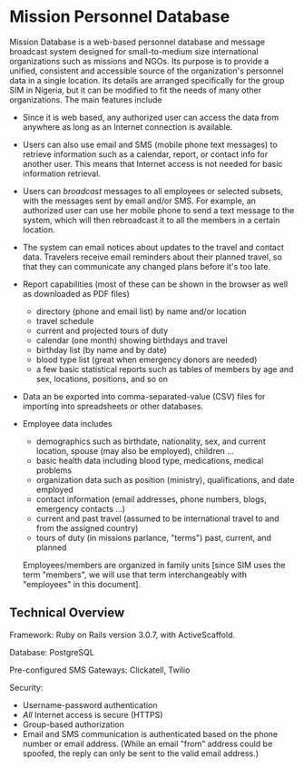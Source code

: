 Mission Personnel Database
==========================

Mission Database is a web-based personnel database and message broadcast system designed for small-to-medium size international organizations such as missions and NGOs. Its purpose is to provide a unified, consistent and accessible source of the organization's personnel data in a single location. Its details are arranged specifically for the group SIM in Nigeria, but it can be modified to fit the needs of many other organizations. The main features include

*	Since it is web based, any authorized user can access the data from anywhere
	as long as an Internet connection is available.

*	Users can also use email and SMS (mobile phone text messages) to retrieve
	information such as a calendar, report, or contact info for another user.
	This means that Internet access is not needed for basic information retrieval.  
	
*	Users can *broadcast* messages to all employees or selected subsets, with
	the messages sent by email and/or SMS. For example, an authorized user can
	use her mobile phone to send a text message to the system, which will then
	rebroadcast it to all the members in a certain location.
 
*	The system can email notices about updates to the travel and contact
	data. Travelers receive email reminders about their planned travel, so
	that they can communicate any changed plans before it's too late.

*	Report capabilities (most of these can be shown in the browser as well as 
	downloaded as PDF files)
	*    directory (phone and email list) by name and/or location
	*    travel schedule
	*    current and projected tours of duty
	*    calendar (one month) showing birthdays and travel
	*    birthday list (by name and by date)
	*    blood type list (great when emergency donors are needed)
	*    a few basic statistical reports such as tables of members by age
	     and sex, locations, positions, and so on

*	Data an be exported into comma-separated-value (CSV) files for importing
	into spreadsheets or other databases.

*	Employee data includes 
	*    demographics such as birthdate, nationality, sex, and current location,
	     spouse (may also be employed), children ...
	*    basic health data including blood type, medications, medical problems
	*    organization data such as position (ministry), qualifications, and date 
	     employed
	*    contact information (email addresses, phone numbers, blogs, emergency
	     contacts ...)
	*    current and past travel (assumed to be international travel to and from
	     the assigned country)
	*    tours of duty (in missions parlance, "terms") past, current, and planned

	Employees/members are organized in family units [since SIM uses the term
	"members", we will use that term interchangeably with "employees" in this
	document].

Technical Overview
------------------

Framework: Ruby on Rails version 3.0.7, with ActiveScaffold.

Database: PostgreSQL 

Pre-configured SMS Gateways: Clickatell, Twilio

Security:

*	Username-password authentication
*	*All* Internet access is secure (HTTPS)
*	Group-based authorization
*	Email and SMS communication is authenticated based on the phone number
	or email address. (While an email "from" address could be spoofed, the reply
	can only be sent to the valid email address.)